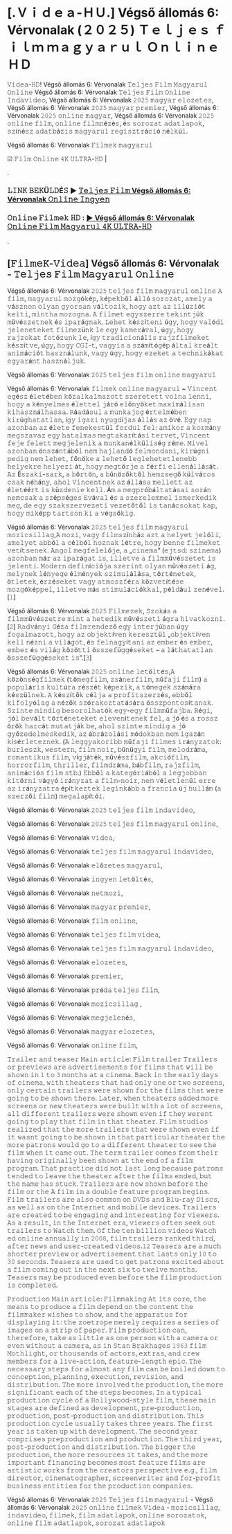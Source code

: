 # [.Ｖｉｄｅａ-ＨＵ.] Végső állomás 6: Vérvonalak (２０２５) Ｔｅｌｊｅｓ ｆｉｌｍ ｍａｇｙａｒｕｌ Ｏｎｌｉｎｅ ＨＤ

𝚅𝚒𝚍𝚎𝚊-𝙷𝙳! Végső állomás 6: Vérvonalak 𝚃𝚎𝚕𝚓𝚎𝚜 𝙵𝚒𝚕𝚖 𝙼𝚊𝚐𝚢𝚊𝚛𝚞𝚕 𝙾𝚗𝚕𝚒𝚗𝚎
Végső állomás 6: Vérvonalak 𝚃𝚎𝚕𝚓𝚎𝚜 𝙵𝚒𝚕𝚖 𝙾𝚗𝚕𝚒𝚗𝚎 𝙸𝚗𝚍𝚊𝚟𝚒𝚍𝚎𝚘, Végső állomás 6: Vérvonalak 𝟸𝟶𝟸𝟻 𝚖𝚊𝚐𝚢𝚊𝚛 𝚎𝚕𝚘𝚣𝚎𝚝𝚎𝚜, Végső állomás 6: Vérvonalak 𝟸𝟶𝟸𝟻 𝚖𝚊𝚐𝚢𝚊𝚛 𝚙𝚛𝚎𝚖𝚒𝚎𝚛, Végső állomás 6: Vérvonalak 𝟸𝟶𝟸𝟻 𝚘𝚗𝚕𝚒𝚗𝚎 𝚖𝚊𝚐𝚢𝚊𝚛, Végső állomás 6: Vérvonalak 𝟸𝟶𝟸𝟻 𝚘𝚗𝚕𝚒𝚗𝚎 𝚏𝚒𝚕𝚖, 𝚘𝚗𝚕𝚒𝚗𝚎 𝚏𝚒𝚕𝚖𝚗é𝚣é𝚜, é𝚜 𝚜𝚘𝚛𝚘𝚣𝚊𝚝 𝚊𝚍𝚊𝚝𝚕𝚊𝚙𝚘𝚔, 𝚜𝚣í𝚗é𝚜𝚣 𝚊𝚍𝚊𝚝𝚋á𝚣𝚒𝚜 𝚖𝚊𝚐𝚢𝚊𝚛𝚞𝚕 𝚛𝚎𝚐𝚒𝚜𝚣𝚝𝚛á𝚌𝚒ó 𝚗é𝚕𝚔ü𝚕.

Végső állomás 6: Vérvonalak 𝙵𝚒𝚕𝚖𝚎𝚔 𝚖𝚊𝚐𝚢𝚊𝚛𝚞𝚕

☑ 𝙵𝚒𝚕𝚖 𝙾𝚗𝚕𝚒𝚗𝚎 𝟺𝙺 𝚄𝙻𝚃𝚁𝙰-𝙷𝙳 | 

.

### 𝙻𝙸𝙽𝙺 𝙱𝙴𝙺Ü𝙻𝙳É𝚂 ▶️ [𝚃𝚎𝚕𝚓𝚎𝚜 𝙵𝚒𝚕𝚖 Végső állomás 6: Vérvonalak 𝙾𝚗𝚕𝚒𝚗𝚎 𝙸𝚗𝚐𝚢𝚎𝚗](https://t.co/aP3jTWlnlQ)


### 𝙾𝚗𝚕𝚒𝚗𝚎 𝙵𝚒𝚕𝚖𝚎𝚔 𝙷𝙳 : [▶️ Végső állomás 6: Vérvonalak 𝙾𝚗𝚕𝚒𝚗𝚎 𝙵𝚒𝚕𝚖 𝙼𝚊𝚐𝚢𝚊𝚛𝚞𝚕 𝟺𝙺 𝚄𝙻𝚃𝚁𝙰-𝙷𝙳](https://t.co/aP3jTWlnlQ)

.

## [𝙵𝚒𝚕𝚖𝚎𝙺-𝚅𝚒𝚍𝚎𝚊] Végső állomás 6: Vérvonalak - 𝚃𝚎𝚕𝚓𝚎𝚜 𝙵𝚒𝚕𝚖 𝙼𝚊𝚐𝚢𝚊𝚛𝚞𝚕 𝙾𝚗𝚕𝚒𝚗𝚎

Végső állomás 6: Vérvonalak 𝟸𝟶𝟸𝟻 𝚝𝚎𝚕𝚓𝚎𝚜 𝚏𝚒𝚕𝚖 𝚖𝚊𝚐𝚢𝚊𝚛𝚞𝚕 𝚘𝚗𝚕𝚒𝚗𝚎 𝙰 𝚏𝚒𝚕𝚖, 𝚖𝚊𝚐𝚢𝚊𝚛𝚞𝚕 𝚖𝚘𝚣𝚐ó𝚔é𝚙, 𝚔é𝚙𝚎𝚔𝚋ő𝚕 á𝚕𝚕ó 𝚜𝚘𝚛𝚘𝚣𝚊𝚝, 𝚊𝚖𝚎𝚕𝚢 𝚊 𝚟á𝚜𝚣𝚗𝚘𝚗 𝚘𝚕𝚢𝚊𝚗 𝚐𝚢𝚘𝚛𝚜𝚊𝚗 𝚟á𝚕𝚝𝚘𝚣𝚒𝚔, 𝚑𝚘𝚐𝚢 𝚊𝚣𝚝 𝚊𝚣 𝚒𝚕𝚕ú𝚣𝚒ó𝚝 𝚔𝚎𝚕𝚝𝚒, 𝚖𝚒𝚗𝚝𝚑𝚊 𝚖𝚘𝚣𝚘𝚐𝚗𝚊. 𝙰 𝚏𝚒𝚕𝚖𝚎𝚝 𝚎𝚐𝚢𝚜𝚣𝚎𝚛𝚛𝚎 𝚝𝚎𝚔𝚒𝚗𝚝𝚓ü𝚔 𝚖ű𝚟é𝚜𝚣𝚎𝚝𝚗𝚎𝚔 é𝚜 𝚒𝚙𝚊𝚛á𝚐𝚗𝚊𝚔. 𝙻𝚎𝚑𝚎𝚝 𝚔é𝚜𝚣í𝚝𝚎𝚗𝚒 ú𝚐𝚢, 𝚑𝚘𝚐𝚢 𝚟𝚊𝚕ó𝚍𝚒 𝚓𝚎𝚕𝚎𝚗𝚎𝚝𝚎𝚔𝚎𝚝 𝚏𝚒𝚕𝚖𝚎𝚣ü𝚗𝚔 𝚕𝚎 𝚎𝚐𝚢 𝚔𝚊𝚖𝚎𝚛á𝚟𝚊𝚕, ú𝚐𝚢, 𝚑𝚘𝚐𝚢 𝚛𝚊𝚓𝚣𝚘𝚔𝚊𝚝 𝚏𝚘𝚝ó𝚣𝚞𝚗𝚔 𝚕𝚎, í𝚐𝚢 𝚝𝚛𝚊𝚍𝚒𝚌𝚒𝚘𝚗á𝚕𝚒𝚜 𝚛𝚊𝚓𝚣𝚏𝚒𝚕𝚖𝚎𝚔𝚎𝚝 𝚔é𝚜𝚣í𝚝𝚟𝚎, ú𝚐𝚢, 𝚑𝚘𝚐𝚢 𝙲𝙶𝙸-𝚝, 𝚟𝚊𝚐𝚢𝚒𝚜 𝚊 𝚜𝚣á𝚖í𝚝ó𝚐é𝚙 á𝚕𝚝𝚊𝚕 𝚔𝚛𝚎á𝚕𝚝 𝚊𝚗𝚒𝚖á𝚌𝚒ó𝚝 𝚑𝚊𝚜𝚣𝚗á𝚕𝚞𝚗𝚔, 𝚟𝚊𝚐𝚢 ú𝚐𝚢, 𝚑𝚘𝚐𝚢 𝚎𝚣𝚎𝚔𝚎𝚝 𝚊 𝚝𝚎𝚌𝚑𝚗𝚒𝚔á𝚔𝚊𝚝 𝚎𝚐𝚢𝚊𝚛á𝚗𝚝 𝚑𝚊𝚜𝚣𝚗á𝚕𝚓𝚞𝚔.

Végső állomás 6: Vérvonalak 𝟸𝟶𝟸𝟻 𝚝𝚎𝚕𝚓𝚎𝚜 𝚏𝚒𝚕𝚖 𝚘𝚗𝚕𝚒𝚗𝚎 𝚖𝚊𝚐𝚢𝚊𝚛𝚞𝚕

Végső állomás 6: Vérvonalak 𝚏𝚒𝚕𝚖𝚎𝚔 𝚘𝚗𝚕𝚒𝚗𝚎 𝚖𝚊𝚐𝚢𝚊𝚛𝚞𝚕 ~ 𝚅𝚒𝚗𝚌𝚎𝚗𝚝 𝚎𝚐é𝚜𝚣 é𝚕𝚎𝚝é𝚋𝚎𝚗 𝚔ö𝚣𝚊𝚕𝚔𝚊𝚕𝚖𝚊𝚣𝚘𝚝𝚝 𝚜𝚣𝚎𝚛𝚎𝚝𝚎𝚝𝚝 𝚟𝚘𝚕𝚗𝚊 𝚕𝚎𝚗𝚗𝚒, 𝚑𝚘𝚐𝚢 𝚊 𝚔é𝚗𝚢𝚎𝚕𝚖𝚎𝚜 é𝚕𝚎𝚝𝚝𝚎𝚕 𝚓á𝚛ó 𝚎𝚕ő𝚗𝚢ö𝚔𝚎𝚝 𝚖𝚊𝚡𝚒𝚖á𝚕𝚒𝚜𝚊𝚗 𝚔𝚒𝚑𝚊𝚜𝚣𝚗á𝚕𝚑𝚊𝚜𝚜𝚊. 𝚁á𝚊𝚍á𝚜𝚞𝚕 𝚊 𝚖𝚞𝚗𝚔𝚊𝚓𝚘𝚐 é𝚛𝚝𝚎𝚕𝚖é𝚋𝚎𝚗 𝚔𝚒𝚛ú𝚐𝚑𝚊𝚝𝚊𝚝𝚕𝚊𝚗, í𝚐𝚢 𝚒𝚐𝚊𝚣𝚒 𝚗𝚢𝚞𝚐𝚍í𝚓𝚊𝚜 á𝚕𝚕á𝚜 𝚊𝚣 ö𝚟é. 𝙴𝚐𝚢 𝚗𝚊𝚙 𝚊𝚣𝚘𝚗𝚋𝚊𝚗 𝚊𝚣 é𝚕𝚎𝚝𝚎 𝚏𝚎𝚗𝚎𝚔𝚎𝚜𝚝ü𝚕 𝚏𝚘𝚛𝚍𝚞𝚕 𝚏𝚎𝚕: 𝚊𝚖𝚒𝚔𝚘𝚛 𝚊 𝚔𝚘𝚛𝚖á𝚗𝚢 𝚖𝚎𝚐𝚜𝚣𝚊𝚟𝚊𝚣 𝚎𝚐𝚢 𝚑𝚊𝚝𝚊𝚕𝚖𝚊𝚜 𝚖𝚎𝚐𝚝𝚊𝚔𝚊𝚛í𝚝á𝚜𝚒 𝚝𝚎𝚛𝚟𝚎𝚝, 𝚅𝚒𝚗𝚌𝚎𝚗𝚝 𝚏𝚎𝚓𝚎 𝚏𝚎𝚕𝚎𝚝𝚝 𝚖𝚎𝚐𝚓𝚎𝚕𝚎𝚗𝚒𝚔 𝚊 𝚖𝚞𝚗𝚔𝚊𝚗é𝚕𝚔ü𝚕𝚒𝚜é𝚐 𝚛é𝚖𝚎. 𝙼𝚒𝚟𝚎𝚕 𝚊𝚣𝚘𝚗𝚋𝚊𝚗 ö𝚗𝚜𝚣á𝚗𝚝á𝚋ó𝚕 𝚗𝚎𝚖 𝚑𝚊𝚓𝚕𝚊𝚗𝚍ó 𝚏𝚎𝚕𝚖𝚘𝚗𝚍𝚊𝚗𝚒, 𝚔𝚒𝚛ú𝚐𝚗𝚒 𝚙𝚎𝚍𝚒𝚐 𝚗𝚎𝚖 𝚕𝚎𝚑𝚎𝚝, 𝚏ő𝚗ö𝚔𝚎 𝚊 𝚕𝚎𝚑𝚎𝚝ő 𝚕𝚎𝚐𝚕𝚎𝚑𝚎𝚝𝚎𝚝𝚕𝚎𝚗𝚎𝚋𝚋 𝚑𝚎𝚕𝚢𝚎𝚔𝚛𝚎 𝚑𝚎𝚕𝚢𝚎𝚣𝚒 á𝚝, 𝚑𝚘𝚐𝚢 𝚖𝚎𝚐𝚝ö𝚛𝚓𝚎 𝚊 𝚏é𝚛𝚏𝚒 𝚎𝚕𝚕𝚎𝚗á𝚕𝚕á𝚜á𝚝. 𝙰𝚣 É𝚜𝚣𝚊𝚔𝚒-𝚜𝚊𝚛𝚔, 𝚊 𝚋ö𝚛𝚝ö𝚗, 𝚊 𝚋ű𝚗ö𝚣ő𝚔𝚝ő𝚕 𝚑𝚎𝚖𝚣𝚜𝚎𝚐ő 𝚔ü𝚕𝚟á𝚛𝚘𝚜 𝚌𝚜𝚊𝚔 𝚗é𝚑á𝚗𝚢, 𝚊𝚑𝚘𝚕 𝚅𝚒𝚗𝚌𝚎𝚗𝚝𝚗𝚎𝚔 𝚊𝚣 á𝚕𝚕á𝚜𝚊 𝚖𝚎𝚕𝚕𝚎𝚝𝚝 𝚊𝚣 é𝚕𝚎𝚝éé𝚛𝚝 𝚒𝚜 𝚔ü𝚣𝚍𝚎𝚗𝚒𝚎 𝚔𝚎𝚕𝚕. Á𝚖 𝚊 𝚖𝚎𝚐𝚙𝚛ó𝚋á𝚕𝚝𝚊𝚝á𝚜𝚊𝚒 𝚜𝚘𝚛á𝚗 𝚗𝚎𝚖𝚌𝚜𝚊𝚔 𝚊 𝚜𝚣é𝚙𝚜é𝚐𝚎𝚜 𝙴𝚟á𝚟𝚊𝚕 é𝚜 𝚊 𝚜𝚣𝚎𝚛𝚎𝚕𝚎𝚖𝚖𝚎𝚕 𝚒𝚜𝚖𝚎𝚛𝚔𝚎𝚍𝚒𝚔 𝚖𝚎𝚐, 𝚍𝚎 𝚎𝚐𝚢 𝚜𝚣𝚊𝚔𝚜𝚣𝚎𝚛𝚟𝚎𝚣𝚎𝚝𝚒 𝚟𝚎𝚣𝚎𝚝ő𝚝ő𝚕 𝚒𝚜 𝚝𝚊𝚗á𝚌𝚜𝚘𝚔𝚊𝚝 𝚔𝚊𝚙, 𝚑𝚘𝚐𝚢 𝚖𝚒𝚔é𝚙𝚙 𝚝𝚊𝚛𝚝𝚜𝚘𝚗 𝚔𝚒 𝚊 𝚟é𝚐𝚜ő𝚔𝚒𝚐.

Végső állomás 6: Vérvonalak 𝟸𝟶𝟸𝟻 𝚝𝚎𝚕𝚓𝚎𝚜 𝚏𝚒𝚕𝚖 𝚖𝚊𝚐𝚢𝚊𝚛𝚞𝚕 𝚖𝚘𝚣𝚒𝚌𝚜𝚒𝚕𝚕𝚊𝚐,𝙰 𝚖𝚘𝚣𝚒, 𝚟𝚊𝚐𝚢 𝚏𝚒𝚕𝚖𝚜𝚣í𝚗𝚑á𝚣 𝚊𝚣𝚝 𝚊 𝚑𝚎𝚕𝚢𝚎𝚝 𝚓𝚎𝚕ö𝚕𝚒, 𝚊𝚖𝚎𝚕𝚢𝚎𝚝 𝚊𝚋𝚋ó𝚕 𝚊 𝚌é𝚕𝚋ó𝚕 𝚑𝚘𝚣𝚗𝚊𝚔 𝚕é𝚝𝚛𝚎, 𝚑𝚘𝚐𝚢 𝚋𝚎𝚗𝚗𝚎 𝚏𝚒𝚕𝚖𝚎𝚔𝚎𝚝 𝚟𝚎𝚝í𝚝𝚜𝚎𝚗𝚎𝚔. 𝙰𝚗𝚐𝚘𝚕 𝚖𝚎𝚐𝚏𝚎𝚕𝚎𝚕ő𝚓𝚎, 𝚊 „𝚌𝚒𝚗𝚎𝚖𝚊” (𝚎𝚓𝚝𝚜𝚍: 𝚜𝚣𝚒𝚗𝚎𝚖𝚊) 𝚊𝚣𝚘𝚗𝚋𝚊𝚗 𝚖á𝚛 𝚊𝚣 𝚒𝚙𝚊𝚛á𝚐𝚊𝚝 𝚒𝚜, 𝚒𝚕𝚕𝚎𝚝𝚟𝚎 𝚊 𝚏𝚒𝚕𝚖𝚖ű𝚟é𝚜𝚣𝚎𝚝𝚎𝚝 𝚒𝚜 𝚓𝚎𝚕𝚎𝚗𝚝𝚒. 𝙼𝚘𝚍𝚎𝚛𝚗 𝚍𝚎𝚏𝚒𝚗í𝚌𝚒ó𝚓𝚊 𝚜𝚣𝚎𝚛𝚒𝚗𝚝 𝚘𝚕𝚢𝚊𝚗 𝚖ű𝚟é𝚜𝚣𝚎𝚝𝚒 á𝚐, 𝚖𝚎𝚕𝚢𝚗𝚎𝚔 𝚕é𝚗𝚢𝚎𝚐𝚎 é𝚕𝚖é𝚗𝚢𝚎𝚔 𝚜𝚣𝚒𝚖𝚞𝚕á𝚕á𝚜𝚊, 𝚝ö𝚛𝚝é𝚗𝚎𝚝𝚎𝚔, ö𝚝𝚕𝚎𝚝𝚎𝚔, é𝚛𝚣é𝚜𝚎𝚔𝚎𝚝 𝚟𝚊𝚐𝚢 𝚊𝚝𝚖𝚘𝚜𝚣𝚏é𝚛𝚊 𝚔ö𝚣𝚟𝚎𝚝í𝚝é𝚜𝚎 𝚖𝚘𝚣𝚐ó𝚔é𝚙𝚙𝚎𝚕, 𝚒𝚕𝚕𝚎𝚝𝚟𝚎 𝚖á𝚜 𝚜𝚝𝚒𝚖𝚞𝚕á𝚌𝚒ó𝚔𝚔𝚊𝚕, 𝚙é𝚕𝚍á𝚞𝚕 𝚣𝚎𝚗é𝚟𝚎𝚕.[𝟷]
 
Végső állomás 6: Vérvonalak 𝟸𝟶𝟸𝟻 𝙵𝚒𝚕𝚖𝚎𝚣𝚎𝚔, 𝚂𝚣𝚘𝚔á𝚜 𝚊 𝚏𝚒𝚕𝚖𝚖ű𝚟é𝚜𝚣𝚎𝚝𝚛𝚎 𝚖𝚒𝚗𝚝 𝚊 𝚑𝚎𝚝𝚎𝚍𝚒𝚔 𝚖ű𝚟é𝚜𝚣𝚎𝚝𝚒 á𝚐𝚛𝚊 𝚑𝚒𝚟𝚊𝚝𝚔𝚘𝚣𝚗𝚒.[𝟸] 𝚁𝚊𝚍𝚟á𝚗𝚢𝚒 𝙶é𝚣𝚊 𝚏𝚒𝚕𝚖𝚛𝚎𝚗𝚍𝚎𝚣ő 𝚎𝚐𝚢 𝚒𝚗𝚝𝚎𝚛𝚓ú𝚋𝚊𝚗 ú𝚐𝚢 𝚏𝚘𝚐𝚊𝚕𝚖𝚊𝚣𝚘𝚝𝚝, 𝚑𝚘𝚐𝚢 𝚊𝚣 𝚘𝚋𝚓𝚎𝚔𝚝í𝚟𝚎𝚗 𝚔𝚎𝚛𝚎𝚜𝚣𝚝ü𝚕 „𝚘𝚋𝚓𝚎𝚔𝚝í𝚟𝚎𝚗 𝚔𝚎𝚕𝚕 𝚗é𝚣𝚗𝚒 𝚊 𝚟𝚒𝚕á𝚐𝚘𝚝, é𝚜 𝚏𝚎𝚕𝚗𝚊𝚐𝚢í𝚝𝚊𝚗𝚒 𝚊𝚣 𝚎𝚖𝚋𝚎𝚛 é𝚜 𝚎𝚖𝚋𝚎𝚛, 𝚎𝚖𝚋𝚎𝚛 é𝚜 𝚟𝚒𝚕á𝚐 𝚔ö𝚣ö𝚝𝚝𝚒 ö𝚜𝚜𝚣𝚎𝚏ü𝚐𝚐é𝚜𝚎𝚔𝚎𝚝 – 𝚊 𝚕á𝚝𝚑𝚊𝚝𝚊𝚝𝚕𝚊𝚗 ö𝚜𝚜𝚣𝚎𝚏ü𝚐𝚐é𝚜𝚎𝚔𝚎𝚝 𝚒𝚜”.[𝟹]

Végső állomás 6: Vérvonalak 𝟸𝟶𝟸𝟻 𝚘𝚗𝚕𝚒𝚗𝚎 𝚕𝚎𝚝ö𝚕𝚝é𝚜,𝙰 𝚔ö𝚣ö𝚗𝚜é𝚐𝚏𝚒𝚕𝚖𝚎𝚔 (𝚝ö𝚖𝚎𝚐𝚏𝚒𝚕𝚖, 𝚣𝚜á𝚗𝚎𝚛𝚏𝚒𝚕𝚖, 𝚖ű𝚏𝚊𝚓𝚒 𝚏𝚒𝚕𝚖) 𝚊 𝚙𝚘𝚙𝚞𝚕á𝚛𝚒𝚜 𝚔𝚞𝚕𝚝ú𝚛𝚊 𝚛é𝚜𝚣é𝚝 𝚔é𝚙𝚎𝚣𝚒𝚔, 𝚊 𝚝ö𝚖𝚎𝚐𝚎𝚔 𝚜𝚣á𝚖á𝚛𝚊 𝚔é𝚜𝚣ü𝚕𝚗𝚎𝚔. 𝙰 𝚔é𝚜𝚣í𝚝ő𝚔 𝚌é𝚕𝚓𝚊 𝚊 𝚙𝚛𝚘𝚏𝚒𝚝𝚜𝚣𝚎𝚛𝚣é𝚜, 𝚎𝚋𝚋ő𝚕 𝚔𝚒𝚏𝚘𝚕𝚢ó𝚕𝚊𝚐 𝚊 𝚗é𝚣ő𝚔 𝚜𝚣ó𝚛𝚊𝚔𝚘𝚣𝚝𝚊𝚝á𝚜á𝚛𝚊 ö𝚜𝚜𝚣𝚙𝚘𝚗𝚝𝚘𝚜í𝚝𝚊𝚗𝚊𝚔. 𝚂𝚣𝚒𝚗𝚝𝚎 𝚖𝚒𝚗𝚍𝚒𝚐 𝚋𝚎𝚜𝚘𝚛𝚘𝚕𝚑𝚊𝚝ó𝚔 𝚎𝚐𝚢-𝚎𝚐𝚢 𝚏𝚒𝚕𝚖𝚖ű𝚏𝚊𝚓𝚋𝚊. 𝚁é𝚐𝚒, 𝚓ó𝚕 𝚋𝚎𝚟á𝚕𝚝 𝚝ö𝚛𝚝é𝚗𝚎𝚝𝚎𝚔𝚎𝚝 𝚎𝚕𝚎𝚟𝚎𝚗í𝚝𝚎𝚗𝚎𝚔 𝚏𝚎𝚕, 𝚊 𝚓ó é𝚜 𝚊 𝚛𝚘𝚜𝚜𝚣 ö𝚛ö𝚔 𝚑𝚊𝚛𝚌á𝚝 𝚖𝚞𝚝𝚊𝚝𝚓á𝚔 𝚋𝚎, 𝚊𝚑𝚘𝚕 𝚜𝚣𝚒𝚗𝚝𝚎 𝚖𝚒𝚗𝚍𝚒𝚐 𝚊 𝚓ó 𝚐𝚢ő𝚣𝚎𝚍𝚎𝚕𝚖𝚎𝚜𝚔𝚎𝚍𝚒𝚔, 𝚊𝚣 á𝚋𝚛á𝚣𝚘𝚕á𝚜𝚒 𝚖ó𝚍𝚘𝚔𝚋𝚊𝚗 𝚗𝚎𝚖 𝚒𝚐𝚊𝚣á𝚗 𝚔í𝚜é𝚛𝚕𝚎𝚝𝚎𝚣𝚗𝚎𝚔. (𝙰 𝚕𝚎𝚐𝚐𝚢𝚊𝚔𝚘𝚛𝚒𝚋𝚋 𝚖ű𝚏𝚊𝚓𝚒 𝚏𝚒𝚕𝚖𝚎𝚜 𝚒𝚛á𝚗𝚢𝚣𝚊𝚝𝚘𝚔: 𝚋𝚞𝚛𝚕𝚎𝚜𝚣𝚔, 𝚠𝚎𝚜𝚝𝚎𝚛𝚗, 𝚏𝚒𝚕𝚖 𝚗𝚘𝚒𝚛, 𝚋ű𝚗ü𝚐𝚢𝚒 𝚏𝚒𝚕𝚖, 𝚖𝚎𝚕𝚘𝚍𝚛á𝚖𝚊, 𝚛𝚘𝚖𝚊𝚗𝚝𝚒𝚔𝚞𝚜 𝚏𝚒𝚕𝚖, 𝚟í𝚐𝚓á𝚝é𝚔, 𝚖ű𝚟é𝚜𝚣𝚏𝚒𝚕𝚖, 𝚊𝚔𝚌𝚒ó𝚏𝚒𝚕𝚖, 𝚑𝚘𝚛𝚛𝚘𝚛𝚏𝚒𝚕𝚖, 𝚝𝚑𝚛𝚒𝚕𝚕𝚎𝚛, 𝚏𝚒𝚕𝚖𝚍𝚛á𝚖𝚊, 𝚋á𝚋𝚏𝚒𝚕𝚖, 𝚛𝚊𝚓𝚣𝚏𝚒𝚕𝚖, 𝚊𝚗𝚒𝚖á𝚌𝚒ó𝚜 𝚏𝚒𝚕𝚖 𝚜𝚝𝚋.) 𝙴𝚋𝚋ő𝚕 𝚊 𝚔𝚊𝚝𝚎𝚐ó𝚛𝚒á𝚋ó𝚕 𝚊 𝚕𝚎𝚐𝚓𝚘𝚋𝚋𝚊𝚗 𝚔𝚒𝚝ö𝚛𝚗𝚒 𝚟á𝚐𝚢ó 𝚒𝚛á𝚗𝚢𝚣𝚊𝚝 𝚊 𝚏𝚒𝚕𝚖-𝚗𝚘𝚒𝚛, 𝚗𝚎𝚖 𝚟é𝚕𝚎𝚝𝚕𝚎𝚗ü𝚕 𝚎𝚛𝚛𝚎 𝚊𝚣 𝚒𝚛á𝚗𝚢𝚣𝚊𝚝𝚛𝚊 é𝚙í𝚝𝚔𝚎𝚣𝚝𝚎𝚔 𝚕𝚎𝚐𝚒𝚗𝚔á𝚋𝚋 𝚊 𝚏𝚛𝚊𝚗𝚌𝚒𝚊 ú𝚓 𝚑𝚞𝚕𝚕á𝚖 (𝚊 𝚜𝚣𝚎𝚛𝚣ő𝚒 𝚏𝚒𝚕𝚖) 𝚖𝚎𝚐𝚊𝚕𝚊𝚙í𝚝ó𝚒.

Végső állomás 6: Vérvonalak 𝟸𝟶𝟸𝟻 𝚝𝚎𝚕𝚓𝚎𝚜 𝚏𝚒𝚕𝚖 𝚒𝚗𝚍𝚊𝚟𝚒𝚍𝚎𝚘,

Végső állomás 6: Vérvonalak 𝟸𝟶𝟸𝟻 𝚝𝚎𝚕𝚓𝚎𝚜 𝚏𝚒𝚕𝚖 𝚖𝚊𝚐𝚢𝚊𝚛𝚞𝚕 𝚘𝚗𝚕𝚒𝚗𝚎,

Végső állomás 6: Vérvonalak 𝚟𝚒𝚍𝚎𝚊,

Végső állomás 6: Vérvonalak 𝚝𝚎𝚕𝚓𝚎𝚜 𝚏𝚒𝚕𝚖 𝚖𝚊𝚐𝚢𝚊𝚛𝚞𝚕 𝚒𝚗𝚍𝚊𝚟𝚒𝚍𝚎𝚘,

Végső állomás 6: Vérvonalak 𝚎𝚕ő𝚣𝚎𝚝𝚎𝚜 𝚖𝚊𝚐𝚢𝚊𝚛𝚞𝚕,

Végső állomás 6: Vérvonalak 𝚒𝚗𝚐𝚢𝚎𝚗 𝚕𝚎𝚝ö𝚕𝚝é𝚜,

Végső állomás 6: Vérvonalak 𝚗𝚎𝚝𝚖𝚘𝚣𝚒,

Végső állomás 6: Vérvonalak 𝚖𝚊𝚐𝚢𝚊𝚛 𝚙𝚛𝚎𝚖𝚒𝚎𝚛,

Végső állomás 6: Vérvonalak 𝚏𝚒𝚕𝚖 𝚘𝚗𝚕𝚒𝚗𝚎,

Végső állomás 6: Vérvonalak 𝚝𝚎𝚕𝚓𝚎𝚜 𝚏𝚒𝚕𝚖 𝚟𝚒𝚍𝚎𝚊,

Végső állomás 6: Vérvonalak 𝚝𝚎𝚕𝚓𝚎𝚜 𝚏𝚒𝚕𝚖 𝚖𝚊𝚐𝚢𝚊𝚛𝚞𝚕 𝚒𝚗𝚍𝚊𝚟𝚒𝚍𝚎𝚘,

Végső állomás 6: Vérvonalak 𝚎𝚕𝚘𝚣𝚎𝚝𝚎𝚜,

Végső állomás 6: Vérvonalak 𝚙𝚛𝚎𝚖𝚒𝚎𝚛,

Végső állomás 6: Vérvonalak 𝚙𝚛é𝚍𝚊 𝚝𝚎𝚕𝚓𝚎𝚜 𝚏𝚒𝚕𝚖,

Végső állomás 6: Vérvonalak 𝚖𝚘𝚣𝚒𝚌𝚜𝚒𝚕𝚕𝚊𝚐 ,

Végső állomás 6: Vérvonalak 𝚖𝚎𝚐𝚓𝚎𝚕𝚎𝚗é𝚜,

Végső állomás 6: Vérvonalak 𝚖𝚊𝚐𝚢𝚊𝚛 𝚎𝚕𝚘𝚣𝚎𝚝𝚎𝚜,

Végső állomás 6: Vérvonalak 𝚘𝚗𝚕𝚒𝚗𝚎 𝚏𝚒𝚕𝚖,

𝚃𝚛𝚊𝚒𝚕𝚎𝚛 𝚊𝚗𝚍 𝚝𝚎𝚊𝚜𝚎𝚛 𝙼𝚊𝚒𝚗 𝚊𝚛𝚝𝚒𝚌𝚕𝚎: 𝙵𝚒𝚕𝚖 𝚝𝚛𝚊𝚒𝚕𝚎𝚛 𝚃𝚛𝚊𝚒𝚕𝚎𝚛𝚜 𝚘𝚛 𝚙𝚛𝚎𝚟𝚒𝚎𝚠𝚜 𝚊𝚛𝚎 𝚊𝚍𝚟𝚎𝚛𝚝𝚒𝚜𝚎𝚖𝚎𝚗𝚝𝚜 𝚏𝚘𝚛 𝚏𝚒𝚕𝚖𝚜 𝚝𝚑𝚊𝚝 𝚠𝚒𝚕𝚕 𝚋𝚎 𝚜𝚑𝚘𝚠𝚗 𝚒𝚗 𝟷 𝚝𝚘 𝟹 𝚖𝚘𝚗𝚝𝚑𝚜 𝚊𝚝 𝚊 𝚌𝚒𝚗𝚎𝚖𝚊. 𝙱𝚊𝚌𝚔 𝚒𝚗 𝚝𝚑𝚎 𝚎𝚊𝚛𝚕𝚢 𝚍𝚊𝚢𝚜 𝚘𝚏 𝚌𝚒𝚗𝚎𝚖𝚊, 𝚠𝚒𝚝𝚑 𝚝𝚑𝚎𝚊𝚝𝚎𝚛𝚜 𝚝𝚑𝚊𝚝 𝚑𝚊𝚍 𝚘𝚗𝚕𝚢 𝚘𝚗𝚎 𝚘𝚛 𝚝𝚠𝚘 𝚜𝚌𝚛𝚎𝚎𝚗𝚜, 𝚘𝚗𝚕𝚢 𝚌𝚎𝚛𝚝𝚊𝚒𝚗 𝚝𝚛𝚊𝚒𝚕𝚎𝚛𝚜 𝚠𝚎𝚛𝚎 𝚜𝚑𝚘𝚠𝚗 𝚏𝚘𝚛 𝚝𝚑𝚎 𝚏𝚒𝚕𝚖𝚜 𝚝𝚑𝚊𝚝 𝚠𝚎𝚛𝚎 𝚐𝚘𝚒𝚗𝚐 𝚝𝚘 𝚋𝚎 𝚜𝚑𝚘𝚠𝚗 𝚝𝚑𝚎𝚛𝚎. 𝙻𝚊𝚝𝚎𝚛, 𝚠𝚑𝚎𝚗 𝚝𝚑𝚎𝚊𝚝𝚎𝚛𝚜 𝚊𝚍𝚍𝚎𝚍 𝚖𝚘𝚛𝚎 𝚜𝚌𝚛𝚎𝚎𝚗𝚜 𝚘𝚛 𝚗𝚎𝚠 𝚝𝚑𝚎𝚊𝚝𝚎𝚛𝚜 𝚠𝚎𝚛𝚎 𝚋𝚞𝚒𝚕𝚝 𝚠𝚒𝚝𝚑 𝚊 𝚕𝚘𝚝 𝚘𝚏 𝚜𝚌𝚛𝚎𝚎𝚗𝚜, 𝚊𝚕𝚕 𝚍𝚒𝚏𝚏𝚎𝚛𝚎𝚗𝚝 𝚝𝚛𝚊𝚒𝚕𝚎𝚛𝚜 𝚠𝚎𝚛𝚎 𝚜𝚑𝚘𝚠𝚗 𝚎𝚟𝚎𝚗 𝚒𝚏 𝚝𝚑𝚎𝚢 𝚠𝚎𝚛𝚎𝚗𝚝 𝚐𝚘𝚒𝚗𝚐 𝚝𝚘 𝚙𝚕𝚊𝚢 𝚝𝚑𝚊𝚝 𝚏𝚒𝚕𝚖 𝚒𝚗 𝚝𝚑𝚊𝚝 𝚝𝚑𝚎𝚊𝚝𝚎𝚛. 𝙵𝚒𝚕𝚖 𝚜𝚝𝚞𝚍𝚒𝚘𝚜 𝚛𝚎𝚊𝚕𝚒𝚣𝚎𝚍 𝚝𝚑𝚊𝚝 𝚝𝚑𝚎 𝚖𝚘𝚛𝚎 𝚝𝚛𝚊𝚒𝚕𝚎𝚛𝚜 𝚝𝚑𝚊𝚝 𝚠𝚎𝚛𝚎 𝚜𝚑𝚘𝚠𝚗 𝚎𝚟𝚎𝚗 𝚒𝚏 𝚒𝚝 𝚠𝚊𝚜𝚗𝚝 𝚐𝚘𝚒𝚗𝚐 𝚝𝚘 𝚋𝚎 𝚜𝚑𝚘𝚠𝚗 𝚒𝚗 𝚝𝚑𝚊𝚝 𝚙𝚊𝚛𝚝𝚒𝚌𝚞𝚕𝚊𝚛 𝚝𝚑𝚎𝚊𝚝𝚎𝚛 𝚝𝚑𝚎 𝚖𝚘𝚛𝚎 𝚙𝚊𝚝𝚛𝚘𝚗𝚜 𝚠𝚘𝚞𝚕𝚍 𝚐𝚘 𝚝𝚘 𝚊 𝚍𝚒𝚏𝚏𝚎𝚛𝚎𝚗𝚝 𝚝𝚑𝚎𝚊𝚝𝚎𝚛 𝚝𝚘 𝚜𝚎𝚎 𝚝𝚑𝚎 𝚏𝚒𝚕𝚖 𝚠𝚑𝚎𝚗 𝚒𝚝 𝚌𝚊𝚖𝚎 𝚘𝚞𝚝. 𝚃𝚑𝚎 𝚝𝚎𝚛𝚖 𝚝𝚛𝚊𝚒𝚕𝚎𝚛 𝚌𝚘𝚖𝚎𝚜 𝚏𝚛𝚘𝚖 𝚝𝚑𝚎𝚒𝚛 𝚑𝚊𝚟𝚒𝚗𝚐 𝚘𝚛𝚒𝚐𝚒𝚗𝚊𝚕𝚕𝚢 𝚋𝚎𝚎𝚗 𝚜𝚑𝚘𝚠𝚗 𝚊𝚝 𝚝𝚑𝚎 𝚎𝚗𝚍 𝚘𝚏 𝚊 𝚏𝚒𝚕𝚖 𝚙𝚛𝚘𝚐𝚛𝚊𝚖. 𝚃𝚑𝚊𝚝 𝚙𝚛𝚊𝚌𝚝𝚒𝚌𝚎 𝚍𝚒𝚍 𝚗𝚘𝚝 𝚕𝚊𝚜𝚝 𝚕𝚘𝚗𝚐 𝚋𝚎𝚌𝚊𝚞𝚜𝚎 𝚙𝚊𝚝𝚛𝚘𝚗𝚜 𝚝𝚎𝚗𝚍𝚎𝚍 𝚝𝚘 𝚕𝚎𝚊𝚟𝚎 𝚝𝚑𝚎 𝚝𝚑𝚎𝚊𝚝𝚎𝚛 𝚊𝚏𝚝𝚎𝚛 𝚝𝚑𝚎 𝚏𝚒𝚕𝚖𝚜 𝚎𝚗𝚍𝚎𝚍, 𝚋𝚞𝚝 𝚝𝚑𝚎 𝚗𝚊𝚖𝚎 𝚑𝚊𝚜 𝚜𝚝𝚞𝚌𝚔. 𝚃𝚛𝚊𝚒𝚕𝚎𝚛𝚜 𝚊𝚛𝚎 𝚗𝚘𝚠 𝚜𝚑𝚘𝚠𝚗 𝚋𝚎𝚏𝚘𝚛𝚎 𝚝𝚑𝚎 𝚏𝚒𝚕𝚖 𝚘𝚛 𝚝𝚑𝚎 𝙰 𝚏𝚒𝚕𝚖 𝚒𝚗 𝚊 𝚍𝚘𝚞𝚋𝚕𝚎 𝚏𝚎𝚊𝚝𝚞𝚛𝚎 𝚙𝚛𝚘𝚐𝚛𝚊𝚖 𝚋𝚎𝚐𝚒𝚗𝚜. 𝙵𝚒𝚕𝚖 𝚝𝚛𝚊𝚒𝚕𝚎𝚛𝚜 𝚊𝚛𝚎 𝚊𝚕𝚜𝚘 𝚌𝚘𝚖𝚖𝚘𝚗 𝚘𝚗 𝙳𝚅𝙳𝚜 𝚊𝚗𝚍 𝙱𝚕𝚞-𝚛𝚊𝚢 𝙳𝚒𝚜𝚌𝚜, 𝚊𝚜 𝚠𝚎𝚕𝚕 𝚊𝚜 𝚘𝚗 𝚝𝚑𝚎 𝙸𝚗𝚝𝚎𝚛𝚗𝚎𝚝 𝚊𝚗𝚍 𝚖𝚘𝚋𝚒𝚕𝚎 𝚍𝚎𝚟𝚒𝚌𝚎𝚜. 𝚃𝚛𝚊𝚒𝚕𝚎𝚛𝚜 𝚊𝚛𝚎 𝚌𝚛𝚎𝚊𝚝𝚎𝚍 𝚝𝚘 𝚋𝚎 𝚎𝚗𝚐𝚊𝚐𝚒𝚗𝚐 𝚊𝚗𝚍 𝚒𝚗𝚝𝚎𝚛𝚎𝚜𝚝𝚒𝚗𝚐 𝚏𝚘𝚛 𝚟𝚒𝚎𝚠𝚎𝚛𝚜. 𝙰𝚜 𝚊 𝚛𝚎𝚜𝚞𝚕𝚝, 𝚒𝚗 𝚝𝚑𝚎 𝙸𝚗𝚝𝚎𝚛𝚗𝚎𝚝 𝚎𝚛𝚊, 𝚟𝚒𝚎𝚠𝚎𝚛𝚜 𝚘𝚏𝚝𝚎𝚗 𝚜𝚎𝚎𝚔 𝚘𝚞𝚝 𝚝𝚛𝚊𝚒𝚕𝚎𝚛𝚜 𝚝𝚘 𝚆𝚊𝚝𝚌𝚑 𝚝𝚑𝚎𝚖. 𝙾𝚏 𝚝𝚑𝚎 𝚝𝚎𝚗 𝚋𝚒𝚕𝚕𝚒𝚘𝚗 𝚟𝚒𝚍𝚎𝚘𝚜 𝚆𝚊𝚝𝚌𝚑 𝚎𝚍 𝚘𝚗𝚕𝚒𝚗𝚎 𝚊𝚗𝚗𝚞𝚊𝚕𝚕𝚢 𝚒𝚗 𝟸𝟶𝟶𝟾, 𝚏𝚒𝚕𝚖 𝚝𝚛𝚊𝚒𝚕𝚎𝚛𝚜 𝚛𝚊𝚗𝚔𝚎𝚍 𝚝𝚑𝚒𝚛𝚍, 𝚊𝚏𝚝𝚎𝚛 𝚗𝚎𝚠𝚜 𝚊𝚗𝚍 𝚞𝚜𝚎𝚛-𝚌𝚛𝚎𝚊𝚝𝚎𝚍 𝚟𝚒𝚍𝚎𝚘𝚜.𝟷𝟸 𝚃𝚎𝚊𝚜𝚎𝚛𝚜 𝚊𝚛𝚎 𝚊 𝚖𝚞𝚌𝚑 𝚜𝚑𝚘𝚛𝚝𝚎𝚛 𝚙𝚛𝚎𝚟𝚒𝚎𝚠 𝚘𝚛 𝚊𝚍𝚟𝚎𝚛𝚝𝚒𝚜𝚎𝚖𝚎𝚗𝚝 𝚝𝚑𝚊𝚝 𝚕𝚊𝚜𝚝𝚜 𝚘𝚗𝚕𝚢 𝟷𝟶 𝚝𝚘 𝟹𝟶 𝚜𝚎𝚌𝚘𝚗𝚍𝚜. 𝚃𝚎𝚊𝚜𝚎𝚛𝚜 𝚊𝚛𝚎 𝚞𝚜𝚎𝚍 𝚝𝚘 𝚐𝚎𝚝 𝚙𝚊𝚝𝚛𝚘𝚗𝚜 𝚎𝚡𝚌𝚒𝚝𝚎𝚍 𝚊𝚋𝚘𝚞𝚝 𝚊 𝚏𝚒𝚕𝚖 𝚌𝚘𝚖𝚒𝚗𝚐 𝚘𝚞𝚝 𝚒𝚗 𝚝𝚑𝚎 𝚗𝚎𝚡𝚝 𝚜𝚒𝚡 𝚝𝚘 𝚝𝚠𝚎𝚕𝚟𝚎 𝚖𝚘𝚗𝚝𝚑𝚜. 𝚃𝚎𝚊𝚜𝚎𝚛𝚜 𝚖𝚊𝚢 𝚋𝚎 𝚙𝚛𝚘𝚍𝚞𝚌𝚎𝚍 𝚎𝚟𝚎𝚗 𝚋𝚎𝚏𝚘𝚛𝚎 𝚝𝚑𝚎 𝚏𝚒𝚕𝚖 𝚙𝚛𝚘𝚍𝚞𝚌𝚝𝚒𝚘𝚗 𝚒𝚜 𝚌𝚘𝚖𝚙𝚕𝚎𝚝𝚎𝚍.

𝙿𝚛𝚘𝚍𝚞𝚌𝚝𝚒𝚘𝚗 𝙼𝚊𝚒𝚗 𝚊𝚛𝚝𝚒𝚌𝚕𝚎: 𝙵𝚒𝚕𝚖𝚖𝚊𝚔𝚒𝚗𝚐 𝙰𝚝 𝚒𝚝𝚜 𝚌𝚘𝚛𝚎, 𝚝𝚑𝚎 𝚖𝚎𝚊𝚗𝚜 𝚝𝚘 𝚙𝚛𝚘𝚍𝚞𝚌𝚎 𝚊 𝚏𝚒𝚕𝚖 𝚍𝚎𝚙𝚎𝚗𝚍 𝚘𝚗 𝚝𝚑𝚎 𝚌𝚘𝚗𝚝𝚎𝚗𝚝 𝚝𝚑𝚎 𝚏𝚒𝚕𝚖𝚖𝚊𝚔𝚎𝚛 𝚠𝚒𝚜𝚑𝚎𝚜 𝚝𝚘 𝚜𝚑𝚘𝚠, 𝚊𝚗𝚍 𝚝𝚑𝚎 𝚊𝚙𝚙𝚊𝚛𝚊𝚝𝚞𝚜 𝚏𝚘𝚛 𝚍𝚒𝚜𝚙𝚕𝚊𝚢𝚒𝚗𝚐 𝚒𝚝: 𝚝𝚑𝚎 𝚣𝚘𝚎𝚝𝚛𝚘𝚙𝚎 𝚖𝚎𝚛𝚎𝚕𝚢 𝚛𝚎𝚚𝚞𝚒𝚛𝚎𝚜 𝚊 𝚜𝚎𝚛𝚒𝚎𝚜 𝚘𝚏 𝚒𝚖𝚊𝚐𝚎𝚜 𝚘𝚗 𝚊 𝚜𝚝𝚛𝚒𝚙 𝚘𝚏 𝚙𝚊𝚙𝚎𝚛. 𝙵𝚒𝚕𝚖 𝚙𝚛𝚘𝚍𝚞𝚌𝚝𝚒𝚘𝚗 𝚌𝚊𝚗, 𝚝𝚑𝚎𝚛𝚎𝚏𝚘𝚛𝚎, 𝚝𝚊𝚔𝚎 𝚊𝚜 𝚕𝚒𝚝𝚝𝚕𝚎 𝚊𝚜 𝚘𝚗𝚎 𝚙𝚎𝚛𝚜𝚘𝚗 𝚠𝚒𝚝𝚑 𝚊 𝚌𝚊𝚖𝚎𝚛𝚊 𝚘𝚛 𝚎𝚟𝚎𝚗 𝚠𝚒𝚝𝚑𝚘𝚞𝚝 𝚊 𝚌𝚊𝚖𝚎𝚛𝚊, 𝚊𝚜 𝚒𝚗 𝚂𝚝𝚊𝚗 𝙱𝚛𝚊𝚔𝚑𝚊𝚐𝚎𝚜 𝟷𝟿𝟼𝟹 𝚏𝚒𝚕𝚖 𝙼𝚘𝚝𝚑𝚕𝚒𝚐𝚑𝚝, 𝚘𝚛 𝚝𝚑𝚘𝚞𝚜𝚊𝚗𝚍𝚜 𝚘𝚏 𝚊𝚌𝚝𝚘𝚛𝚜, 𝚎𝚡𝚝𝚛𝚊𝚜, 𝚊𝚗𝚍 𝚌𝚛𝚎𝚠 𝚖𝚎𝚖𝚋𝚎𝚛𝚜 𝚏𝚘𝚛 𝚊 𝚕𝚒𝚟𝚎-𝚊𝚌𝚝𝚒𝚘𝚗, 𝚏𝚎𝚊𝚝𝚞𝚛𝚎-𝚕𝚎𝚗𝚐𝚝𝚑 𝚎𝚙𝚒𝚌. 𝚃𝚑𝚎 𝚗𝚎𝚌𝚎𝚜𝚜𝚊𝚛𝚢 𝚜𝚝𝚎𝚙𝚜 𝚏𝚘𝚛 𝚊𝚕𝚖𝚘𝚜𝚝 𝚊𝚗𝚢 𝚏𝚒𝚕𝚖 𝚌𝚊𝚗 𝚋𝚎 𝚋𝚘𝚒𝚕𝚎𝚍 𝚍𝚘𝚠𝚗 𝚝𝚘 𝚌𝚘𝚗𝚌𝚎𝚙𝚝𝚒𝚘𝚗, 𝚙𝚕𝚊𝚗𝚗𝚒𝚗𝚐, 𝚎𝚡𝚎𝚌𝚞𝚝𝚒𝚘𝚗, 𝚛𝚎𝚟𝚒𝚜𝚒𝚘𝚗, 𝚊𝚗𝚍 𝚍𝚒𝚜𝚝𝚛𝚒𝚋𝚞𝚝𝚒𝚘𝚗. 𝚃𝚑𝚎 𝚖𝚘𝚛𝚎 𝚒𝚗𝚟𝚘𝚕𝚟𝚎𝚍 𝚝𝚑𝚎 𝚙𝚛𝚘𝚍𝚞𝚌𝚝𝚒𝚘𝚗, 𝚝𝚑𝚎 𝚖𝚘𝚛𝚎 𝚜𝚒𝚐𝚗𝚒𝚏𝚒𝚌𝚊𝚗𝚝 𝚎𝚊𝚌𝚑 𝚘𝚏 𝚝𝚑𝚎 𝚜𝚝𝚎𝚙𝚜 𝚋𝚎𝚌𝚘𝚖𝚎𝚜. 𝙸𝚗 𝚊 𝚝𝚢𝚙𝚒𝚌𝚊𝚕 𝚙𝚛𝚘𝚍𝚞𝚌𝚝𝚒𝚘𝚗 𝚌𝚢𝚌𝚕𝚎 𝚘𝚏 𝚊 𝙷𝚘𝚕𝚕𝚢𝚠𝚘𝚘𝚍-𝚜𝚝𝚢𝚕𝚎 𝚏𝚒𝚕𝚖, 𝚝𝚑𝚎𝚜𝚎 𝚖𝚊𝚒𝚗 𝚜𝚝𝚊𝚐𝚎𝚜 𝚊𝚛𝚎 𝚍𝚎𝚏𝚒𝚗𝚎𝚍 𝚊𝚜 𝚍𝚎𝚟𝚎𝚕𝚘𝚙𝚖𝚎𝚗𝚝, 𝚙𝚛𝚎-𝚙𝚛𝚘𝚍𝚞𝚌𝚝𝚒𝚘𝚗, 𝚙𝚛𝚘𝚍𝚞𝚌𝚝𝚒𝚘𝚗, 𝚙𝚘𝚜𝚝-𝚙𝚛𝚘𝚍𝚞𝚌𝚝𝚒𝚘𝚗 𝚊𝚗𝚍 𝚍𝚒𝚜𝚝𝚛𝚒𝚋𝚞𝚝𝚒𝚘𝚗. 𝚃𝚑𝚒𝚜 𝚙𝚛𝚘𝚍𝚞𝚌𝚝𝚒𝚘𝚗 𝚌𝚢𝚌𝚕𝚎 𝚞𝚜𝚞𝚊𝚕𝚕𝚢 𝚝𝚊𝚔𝚎𝚜 𝚝𝚑𝚛𝚎𝚎 𝚢𝚎𝚊𝚛𝚜. 𝚃𝚑𝚎 𝚏𝚒𝚛𝚜𝚝 𝚢𝚎𝚊𝚛 𝚒𝚜 𝚝𝚊𝚔𝚎𝚗 𝚞𝚙 𝚠𝚒𝚝𝚑 𝚍𝚎𝚟𝚎𝚕𝚘𝚙𝚖𝚎𝚗𝚝. 𝚃𝚑𝚎 𝚜𝚎𝚌𝚘𝚗𝚍 𝚢𝚎𝚊𝚛 𝚌𝚘𝚖𝚙𝚛𝚒𝚜𝚎𝚜 𝚙𝚛𝚎𝚙𝚛𝚘𝚍𝚞𝚌𝚝𝚒𝚘𝚗 𝚊𝚗𝚍 𝚙𝚛𝚘𝚍𝚞𝚌𝚝𝚒𝚘𝚗. 𝚃𝚑𝚎 𝚝𝚑𝚒𝚛𝚍 𝚢𝚎𝚊𝚛, 𝚙𝚘𝚜𝚝-𝚙𝚛𝚘𝚍𝚞𝚌𝚝𝚒𝚘𝚗 𝚊𝚗𝚍 𝚍𝚒𝚜𝚝𝚛𝚒𝚋𝚞𝚝𝚒𝚘𝚗. 𝚃𝚑𝚎 𝚋𝚒𝚐𝚐𝚎𝚛 𝚝𝚑𝚎 𝚙𝚛𝚘𝚍𝚞𝚌𝚝𝚒𝚘𝚗, 𝚝𝚑𝚎 𝚖𝚘𝚛𝚎 𝚛𝚎𝚜𝚘𝚞𝚛𝚌𝚎𝚜 𝚒𝚝 𝚝𝚊𝚔𝚎𝚜, 𝚊𝚗𝚍 𝚝𝚑𝚎 𝚖𝚘𝚛𝚎 𝚒𝚖𝚙𝚘𝚛𝚝𝚊𝚗𝚝 𝚏𝚒𝚗𝚊𝚗𝚌𝚒𝚗𝚐 𝚋𝚎𝚌𝚘𝚖𝚎𝚜 𝚖𝚘𝚜𝚝 𝚏𝚎𝚊𝚝𝚞𝚛𝚎 𝚏𝚒𝚕𝚖𝚜 𝚊𝚛𝚎 𝚊𝚛𝚝𝚒𝚜𝚝𝚒𝚌 𝚠𝚘𝚛𝚔𝚜 𝚏𝚛𝚘𝚖 𝚝𝚑𝚎 𝚌𝚛𝚎𝚊𝚝𝚘𝚛𝚜 𝚙𝚎𝚛𝚜𝚙𝚎𝚌𝚝𝚒𝚟𝚎 𝚎.𝚐., 𝚏𝚒𝚕𝚖 𝚍𝚒𝚛𝚎𝚌𝚝𝚘𝚛, 𝚌𝚒𝚗𝚎𝚖𝚊𝚝𝚘𝚐𝚛𝚊𝚙𝚑𝚎𝚛, 𝚜𝚌𝚛𝚎𝚎𝚗𝚠𝚛𝚒𝚝𝚎𝚛 𝚊𝚗𝚍 𝚏𝚘𝚛-𝚙𝚛𝚘𝚏𝚒𝚝 𝚋𝚞𝚜𝚒𝚗𝚎𝚜𝚜 𝚎𝚗𝚝𝚒𝚝𝚒𝚎𝚜 𝚏𝚘𝚛 𝚝𝚑𝚎 𝚙𝚛𝚘𝚍𝚞𝚌𝚝𝚒𝚘𝚗 𝚌𝚘𝚖𝚙𝚊𝚗𝚒𝚎𝚜.

Végső állomás 6: Vérvonalak 𝟸𝟶𝟸𝟻 𝚃𝚎𝚕𝚓𝚎𝚜 𝚏𝚒𝚕𝚖 𝚖𝚊𝚐𝚢𝚊𝚛𝚞𝚕 - Végső állomás 6: Vérvonalak 𝟸𝟶𝟸𝟻 𝚘𝚗𝚕𝚒𝚗𝚎 𝚏𝚒𝚕𝚖𝚎𝚔 𝚅𝚒𝚍𝚎𝚊 - 𝚖𝚘𝚣𝚒𝚌𝚜𝚒𝚕𝚕𝚊𝚐, 𝚒𝚗𝚍𝚊𝚟𝚒𝚍𝚎𝚘, 𝚏𝚒𝚕𝚖𝚎𝚔, 𝚏𝚒𝚕𝚖 𝚊𝚍𝚊𝚝𝚕𝚊𝚙𝚘𝚔, 𝚘𝚗𝚕𝚒𝚗𝚎 𝚜𝚘𝚛𝚘𝚣𝚊𝚝𝚘𝚔, 𝚘𝚗𝚕𝚒𝚗𝚎 𝚏𝚒𝚕𝚖 𝚊𝚍𝚊𝚝𝚕𝚊𝚙𝚘𝚔, 𝚜𝚘𝚛𝚘𝚣𝚊𝚝 𝚊𝚍𝚊𝚝𝚕𝚊𝚙𝚘𝚔
